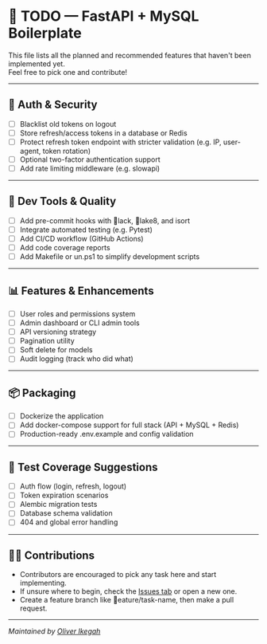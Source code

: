 ﻿# 📌 TODO — FastAPI + MySQL Boilerplate

This file lists all the planned and recommended features that haven't been implemented yet.  
Feel free to pick one and contribute!

---

## 🔐 Auth & Security

- [ ] Blacklist old tokens on logout
- [ ] Store refresh/access tokens in a database or Redis
- [ ] Protect refresh token endpoint with stricter validation (e.g. IP, user-agent, token rotation)
- [ ] Optional two-factor authentication support
- [ ] Add rate limiting middleware (e.g. slowapi)

---

## 🧰 Dev Tools & Quality

- [ ] Add pre-commit hooks with lack, lake8, and isort
- [ ] Integrate automated testing (e.g. Pytest)
- [ ] Add CI/CD workflow (GitHub Actions)
- [ ] Add code coverage reports
- [ ] Add Makefile or un.ps1 to simplify development scripts

---

## 📊 Features & Enhancements

- [ ] User roles and permissions system
- [ ] Admin dashboard or CLI admin tools
- [ ] API versioning strategy
- [ ] Pagination utility
- [ ] Soft delete for models
- [ ] Audit logging (track who did what)

---

## 📦 Packaging

- [ ] Dockerize the application
- [ ] Add docker-compose support for full stack (API + MySQL + Redis)
- [ ] Production-ready .env.example and config validation

---

## 🧪 Test Coverage Suggestions

- [ ] Auth flow (login, refresh, logout)
- [ ] Token expiration scenarios
- [ ] Alembic migration tests
- [ ] Database schema validation
- [ ] 404 and global error handling

---

## 🧑‍💻 Contributions

- Contributors are encouraged to pick any task here and start implementing.
- If unsure where to begin, check the [Issues tab](https://github.com/<your-username>/fastapi-mysql-boilerplate/issues) or open a new one.
- Create a feature branch like eature/task-name, then make a pull request.

---

*Maintained by [Oliver Ikegah](mailto:ikegaholiver@gmail.com)*

